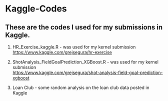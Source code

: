 # Kaggle-Codes
## These are the codes I used for my submissions in Kaggle.

1. HR_Exercise_kaggle.R - was used for my kernel submission  
https://www.kaggle.com/grejsegura/hr-exercise

2. ShotAnalysis_FieldGoalPrediction_XGBoost.R - was used for my kernel submission  
https://www.kaggle.com/grejsegura/shot-analysis-field-goal-prediction-xgboost

3. Loan Club - some random analysis on the loan club data posted in Kaggle
